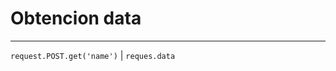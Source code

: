 #                   Obtencion data   
----------------------------------------------------                                                  
`request.POST.get('name')` | `reques.data`